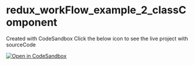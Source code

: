 # redux_workFlow_example_2_classComponent
Created with CodeSandbox Click the below icon to see the live project with sourceCode 

[![Open in CodeSandbox](https://img.shields.io/badge/Open%20in-CodeSandbox-blue?style=flat-square&logo=codesandbox)](https://codesandbox.io/p/github/balajin96/redux_workFlow_example_2_classComponent)    
